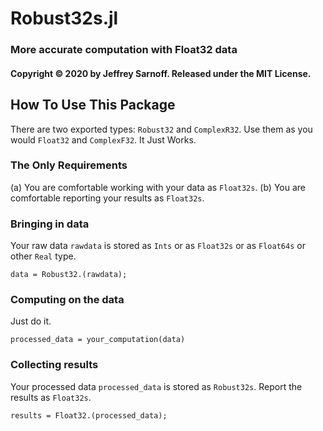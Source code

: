 # Robust32s.jl
### More accurate computation with Float32 data
#### Copyright &copy; 2020 by Jeffrey Sarnoff.  Released under the MIT License.

## How To Use This Package

There are two exported types: `Robust32` and `ComplexR32`.  Use them as you would `Float32` and `ComplexF32`.
It Just Works.

### The Only Requirements

(a) You are comfortable working with your data as `Float32s`.
(b) You are comfortable reporting your results as `Float32s`.

### Bringing in data

Your raw data `rawdata` is stored as `Ints` or as `Float32s` or as `Float64s` or other `Real` type.

`data = Robust32.(rawdata);`

### Computing on the data

Just do it.

`processed_data = your_computation(data)`

### Collecting results

Your processed data `processed_data` is stored as `Robust32s`. Report the results as `Float32s`.

`results = Float32.(processed_data);`


